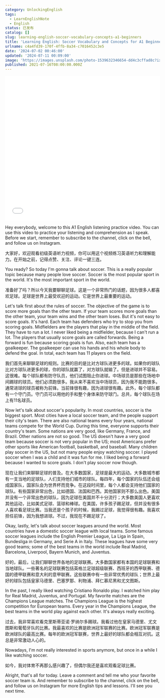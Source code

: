 ```yaml
---
category: UnlockingEnglish
tags:
  - LearnEnglishNote
  - English
status: 已发布
catalog: []
slug: learning-english-soccer-vocabulary-concepts-a1-beginners
title: 'Learning English: Soccer Vocabulary and Concepts for A1 Beginners'
urlname: c4a4fd39-170f-4ffb-8a34-c7016452c3e5
date: '2024-07-02 00:46:00'
updated: '2024-07-11 00:09:00'
image: 'https://images.unsplash.com/photo-1539632346654-dd4c3cffad8c?ixlib=rb-4.0.3&q=85&fm=jpg&crop=entropy&cs=srgb'
published: 2021-07-16T08:00:00.000Z
---
```


<iframe width="100%" height="468" src="//player.bilibili.com/player.html?bvid=BV1Bx421Q7nU&p=23" scrolling="no" border="0" frameborder="no" framespacing="0" allowfullscreen="true" muted="false"  danmaku="false"> </iframe>


Hey everybody, welcome to this A1 English listening practice video. You can use this video to practice your listening and comprehension as I speak. Before we start, remember to subscribe to the channel, click on the bell, and follow us on Instagram.


大家好，欢迎观看初级英语听力视频，你可以用这个视频练习英语听力和理解能力。在开始之前，记得点赞、关注、评论一键三连。


You ready? So today I'm gonna talk about soccer. This is a really popular topic because many people love soccer. Soccer is the most popular sport in the world. It's the most important sport in the world.


准备好了吗？所以今天我要聊聊足球。这是一个非常热门的话题，因为很多人都喜欢足球。足球是世界上最受欢迎的运动。它是世界上最重要的运动。


Let's talk first about the rules of soccer. The objective of the game is to score more goals than the other team. If your team scores more goals than the other team, your team wins and the other team loses. But it's not easy to score goals. It's hard. Each team has defenders who try to stop you from scoring goals. Midfielders are the players that play in the middle of the field. They have to run a lot. I never liked being a midfielder, because I can't run a lot. The players that usually score goals are called forwards. Being a forward is fun because scoring goals is fun. Also, each team has a goalkeeper. The goalkeeper can use his hands and his whole body to defend the goal. In total, each team has 11 players on the field.


我们首先来聊聊足球的规则。比赛的目的是比对方球队进更多的球。如果你的球队比对方球队进更多的球，你的球队就赢了，对方球队就输了。但是进球并不容易。这很难。每个球队都有防守队员，他们试图阻止你进球。中场球员是那些在场地中间踢球的球员。他们必须跑很多。我从来不喜欢当中场球员，因为我不能跑很多。通常进球的球员被称为前锋。当前锋很有趣，因为进球很有趣。此外，每个球队都有一个守门员。守门员可以用他的手和整个身体来防守球门。总共，每个球队在场上有11名球员。


Now let's talk about soccer's popularity. In most countries, soccer is the biggest sport. Most cities have a local soccer team, and the people support their city's team. There are also national teams every four years, national teams compete for the World Cup. During this time, everyone supports their country's team. Some nations are very good, like Germany, France, and Brazil. Other nations are not so good. The US doesn't have a very good team because soccer is not very popular in the US; most Americans prefer other sports like American football, basketball, and baseball. Many children play soccer in the US, but not many people enjoy watching soccer. I played soccer when I was a child and it was fun for me. I liked being a forward because I wanted to score goals. I don't play soccer now though.


现在让我们来聊聊足球的普及。在大多数国家，足球是最大的运动。大多数城市都有一支当地的足球队，人们支持他们城市的球队。每四年，每个国家的队伍还会组成国家队，国家队会为世界杯而竞争。在这段时间里，每个人都会支持他们国家的球队。有些国家非常出色，比如德国、法国和巴西。其他国家则不那么出色。美国并没有一个非常出色的球队，因为足球在美国并不十分流行；大多数美国人更喜欢其他运动，比如美式足球、篮球和棒球。在美国，许多孩子踢足球，但并没有很多人喜欢看足球比赛。当我还是个孩子的时候，我踢过足球，我觉得很有趣。我喜欢担任前锋，因为我想进球。不过，我现在不踢足球了。


Okay, lastly, let's talk about soccer leagues around the world. Most countries have a domestic soccer league with local teams. Some famous soccer leagues include the English Premier League, La Liga in Spain, Bundesliga in Germany, and Serie A in Italy. These leagues have some very good teams; some of the best teams in the world include Real Madrid, Barcelona, Liverpool, Bayern Munich, and Juventus.


好的，最后，让我们聊聊世界各地的足球联赛。大多数国家都有本国的足球联赛和当地球队。一些著名的足球联赛包括英格兰足球超级联赛、西班牙的西甲联赛、德国的德甲联赛和意大利的意甲联赛。这些联赛中有一些非常优秀的球队；世界上最好的球队包括皇家马德里、巴塞罗那、利物浦、拜仁慕尼黑和尤文图斯。


In the past, I really liked watching Cristiano Ronaldo play. I watched him play for Real Madrid, Juventus, and Portugal. My favorite matches are the Champions League matches. The Champions League is the highest competition for European teams. Every year in the Champions League, the best teams in the world play against each other. It's always really exciting.


过去，我非常喜欢看克里斯蒂亚诺·罗纳尔多踢球。我看过他在皇家马德里、尤文图斯和葡萄牙队的比赛。我最喜欢的比赛是欧洲冠军联赛的比赛。欧洲冠军联赛是欧洲球队的最高比赛。每年的欧洲冠军联赛，世界上最好的球队都会相互对抗。这总是非常激动人心的。


Nowadays, I'm not really interested in sports anymore, but once in a while I like watching soccer.


如今，我对体育不再那么感兴趣了，但偶尔我还是喜欢观看足球比赛。


Alright, that's all for today. Leave a comment and tell me who your favorite soccer team is. And remember to subscribe to the channel, click on the bell, and follow us on Instagram for more English tips and lessons. I'll see you next time.

